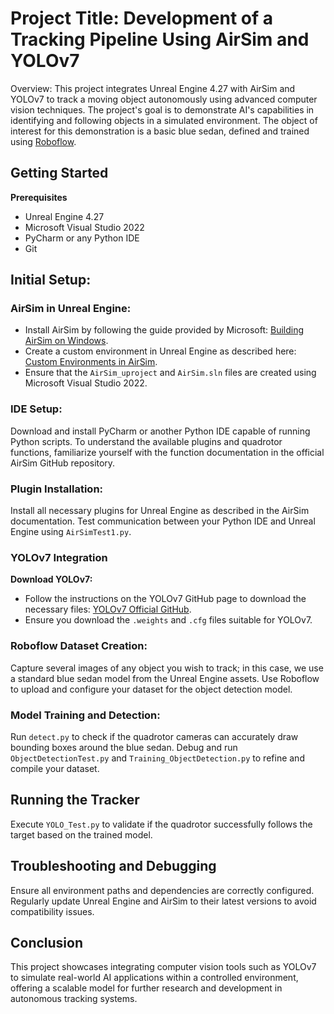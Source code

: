 # Project Title: Development of a Tracking Pipeline Using AirSim and YOLOv7
Overview: This project integrates Unreal Engine 4.27 with AirSim and YOLOv7 to track a moving object autonomously using advanced computer vision techniques. The project's goal is to demonstrate AI's capabilities in identifying and following objects in a simulated environment. The object of interest for this demonstration is a basic blue sedan, defined and trained using [Roboflow](https://roboflow.com/).

## Getting Started
**Prerequisites** 
  - Unreal Engine 4.27
  - Microsoft Visual Studio 2022
  - PyCharm or any Python IDE
  - Git

## Initial Setup:
### AirSim in Unreal Engine:
- Install AirSim by following the guide provided by Microsoft:
[Building AirSim on Windows](https://microsoft.github.io/AirSim/build_windows/).
- Create a custom environment in Unreal Engine as described here:
[Custom Environments in AirSim](https://microsoft.github.io/AirSim/unreal_custenv/).
- Ensure that the `AirSim_uproject` and `AirSim.sln` files are created using Microsoft Visual Studio 2022.

### IDE Setup:
Download and install PyCharm or another Python IDE capable of running Python scripts.
To understand the available plugins and quadrotor functions, familiarize yourself with the function documentation in the official AirSim GitHub repository.

### Plugin Installation:
Install all necessary plugins for Unreal Engine as described in the AirSim documentation.
Test communication between your Python IDE and Unreal Engine using `AirSimTest1.py`.

### YOLOv7 Integration
**Download YOLOv7:**
- Follow the instructions on the YOLOv7 GitHub page to download the necessary files:
[YOLOv7 Official GitHub](https://github.com/WongKinYiu/yolov7).
- Ensure you download the `.weights` and `.cfg` files suitable for YOLOv7.

### Roboflow Dataset Creation:
Capture several images of any object you wish to track; in this case, we use a standard blue sedan model from the Unreal Engine assets.
Use Roboflow to upload and configure your dataset for the object detection model.

### Model Training and Detection:
Run `detect.py` to check if the quadrotor cameras can accurately draw bounding boxes around the blue sedan.
Debug and run `ObjectDetectionTest.py` and `Training_ObjectDetection.py` to refine and compile your dataset.

## Running the Tracker
Execute `YOLO_Test.py` to validate if the quadrotor successfully follows the target based on the trained model.

## Troubleshooting and Debugging
Ensure all environment paths and dependencies are correctly configured.
Regularly update Unreal Engine and AirSim to their latest versions to avoid compatibility issues.

## Conclusion
This project showcases integrating computer vision tools such as YOLOv7 to simulate real-world AI applications within a controlled environment, offering a scalable model for further research and development in autonomous tracking systems.
